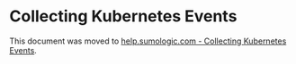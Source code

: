 # Collecting Kubernetes Events

This document was moved to
[help.sumologic.com - Collecting Kubernetes Events](https://help.sumologic.com/docs/send-data/kubernetes/collecting-kubernetes-events/).
